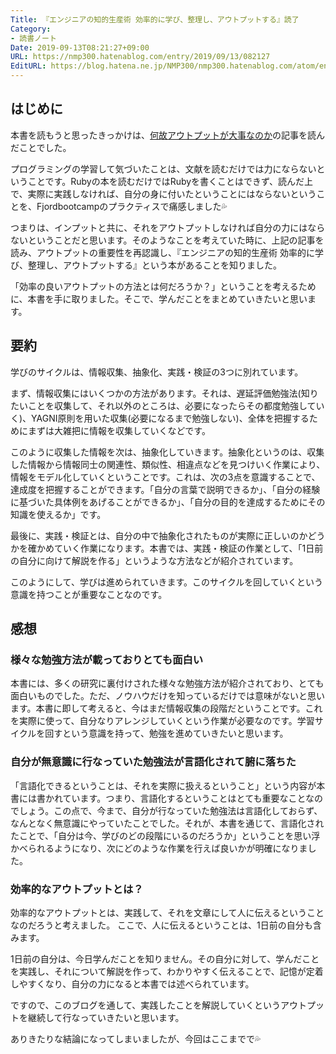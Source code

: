 ```yaml
---
Title: 『エンジニアの知的生産術 効率的に学び、整理し、アウトプットする』読了
Category:
- 読書ノート
Date: 2019-09-13T08:21:27+09:00
URL: https://nmp300.hatenablog.com/entry/2019/09/13/082127
EditURL: https://blog.hatena.ne.jp/NMP300/nmp300.hatenablog.com/atom/entry/26006613431691402
---
```


## はじめに
本書を読もうと思ったきっかけは、[何故アウトプットが大事なのか](https://tech.pepabo.com/2019/09/06/why-output-is-important/)の記事を読んだことでした。

プログラミングの学習して気づいたことは、文献を読むだけでは力にならないということです。Rubyの本を読むだけではRubyを書くことはできず、読んだ上で、実際に実践しなければ、自分の身に付いたということにはならないということを、Fjordbootcampのプラクティスで痛感しました💦

つまりは、インプットと共に、それをアウトプットしなければ自分の力にはならないということだと思います。そのようなことを考えていた時に、上記の記事を読み、アウトプットの重要性を再認識し、『エンジニアの知的生産術 効率的に学び、整理し、アウトプットする』という本があることを知りました。

「効率の良いアウトプットの方法とは何だろうか？」ということを考えるために、本書を手に取りました。そこで、学んだことをまとめていきたいと思います。

## 要約
学びのサイクルは、情報収集、抽象化、実践・検証の3つに別れています。

まず、情報収集にはいくつかの方法があります。それは、遅延評価勉強法(知りたいことを収集して、それ以外のところは、必要になったらその都度勉強していく)、YAGNI原則を用いた収集(必要になるまで勉強しない)、全体を把握するためにまずは大雑把に情報を収集していくなどです。

このように収集した情報を次は、抽象化していきます。抽象化というのは、収集した情報から情報同士の関連性、類似性、相違点などを見つけいく作業により、情報をモデル化していくということです。これは、次の3点を意識することで、達成度を把握することができます。「自分の言葉で説明できるか」、「自分の経験に基づいた具体例をあげることができるか」、「自分の目的を達成するためにその知識を使えるか」です。

最後に、実践・検証とは、自分の中で抽象化されたものが実際に正しいのかどうかを確かめていく作業になります。本書では、実践・検証の作業として、「1日前の自分に向けて解説を作る」というような方法などが紹介されています。

このようにして、学びは進められていきます。このサイクルを回していくという意識を持つことが重要なことなのです。

## 感想

### 様々な勉強方法が載っておりとても面白い
本書には、多くの研究に裏付けされた様々な勉強方法が紹介されており、とても面白いものでした。ただ、ノウハウだけを知っているだけでは意味がないと思います。本書に即して考えると、今はまだ情報収集の段階だということです。これを実際に使って、自分なりアレンジしていくという作業が必要なのです。学習サイクルを回すという意識を持って、勉強を進めていきたいと思います。

### 自分が無意識に行なっていた勉強法が言語化されて腑に落ちた
「言語化できるということは、それを実際に扱えるということ」という内容が本書には書かれています。つまり、言語化するということはとても重要なことなのでしょう。この点で、今まで、自分が行なっていた勉強法は言語化しておらず、なんとなく無意識にやっていたことでした。それが、本書を通じて、言語化されたことで、「自分は今、学びのどの段階にいるのだろうか」ということを思い浮かべられるようになり、次にどのような作業を行えば良いかが明確になりました。

### 効率的なアウトプットとは？
効率的なアウトプットとは、実践して、それを文章にして人に伝えるということなのだろうと考えました。
ここで、人に伝えるということは、1日前の自分も含みます。

1日前の自分は、今日学んだことを知りません。その自分に対して、学んだことを実践し、それについて解説を作って、わかりやすく伝えることで、記憶が定着しやすくなり、自分の力になると本書では述べられています。

ですので、このブログを通して、実践したことを解説していくというアウトプットを継続して行なっていきたいと思います。

ありきたりな結論になってしまいましたが、今回はここまでで💦
